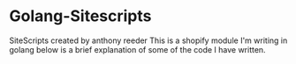 # Golang-Sitescripts
SiteScripts created by anthony reeder
This is a shopify module I'm writing in golang below is a brief explanation of some of the code I have written.
